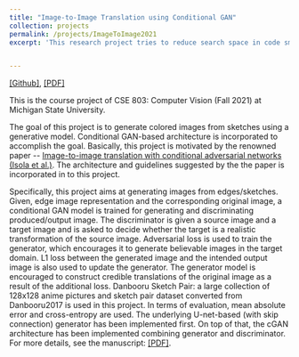 ```yaml
---
title: "Image-to-Image Translation using Conditional GAN"
collection: projects
permalink: /projects/ImageToImage2021
excerpt: 'This research project tries to reduce search space in code smells detection using a novel metric called - NCPC, while maintaining the performance of code smells detection. Manuscript in Preparation. '


---
```


[[Github]](https://github.com/galib19/Image-to-Image-Translation-using-Conditional-GAN), [[PDF]](http://galib19.github.io/files/ImageToImage_2021.pdf)

This is the course project of CSE 803: Computer Vision (Fall 2021) at Michigan State University. 

The goal of this project is to generate colored images from
sketches using a generative model. Conditional GAN-based
architecture is incorporated to accomplish the goal. Basically, this project is motivated by the renowned paper -- [Image-to-image translation with conditional adversarial networks (Isola et al.)](https://openaccess.thecvf.com/content_cvpr_2017/papers/Isola_Image-To-Image_Translation_With_CVPR_2017_paper.pdf). The architecture and guidelines suggested by the the paper is incorporated in to this project.  
 
Specifically, this project aims at generating images from
edges/sketches. Given, edge image representation and
the corresponding original image, a conditional GAN model is
trained for generating and discriminating produced/output image. The discriminator is given a
source image and a target image and is asked to decide
whether the target is a realistic transformation of the source
image. Adversarial loss is used to train the generator,
which encourages it to generate believable images in
the target domain. L1 loss between the generated image
and the intended output image is also used to update the
generator. The generator model is encouraged to construct
credible translations of the original image as a result of the
additional loss. Danbooru Sketch Pair: a large collection of 128x128 anime pictures and sketch pair dataset converted from Danbooru2017 is used in this project. In terms of evaluation,
mean absolute error and cross-entropy are used. The underlying U-net-based (with skip connection)
generator has been implemented first. On top of that, the
cGAN architecture has been implemented combining generator and discriminator. For more details, see the manuscript: [[PDF]](http://galib19.github.io/files/ImageToImage_2021.pdf).

